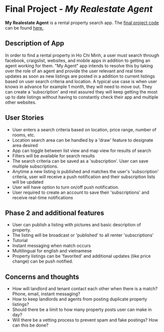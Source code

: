 # Final Project - *My Realestate Agent*

**My Realestate Agent** is a rental property search app.
The [final project code](https://github.com/agent-real-estate-rn/real-esate-app) can be found [here.](https://github.com/agent-real-estate-rn/real-esate-app)

## Description of App

In order to find a rental property in Ho Chi Minh, a user must search through facebook, craigslist, websites, and mobile apps in addition to getting an agent working for them. "My Agent" app intends to resolve this by taking over the role of an agent and provide the user relevant and real time updates as soon as new listings are posted in a addition to current listings based on user search criteria and location. A typical use case is when user knows in advance for example 1 month, they will need to move out. They can create a 'subscription' and rest assured they will keep getting the most up to date listings without having to constantly check their app and multiple other websites.


## User Stories

- User enters a search criteria based on location, price range, number of rooms, etc.
- Location search area can be handled by a 'draw' feature to designate area desired
- App can toggle between list view and map view for results of search
- Filters will be available for search results
- The search criteria can be saved as a 'subscription'. User can save multiple subscriptions.
- Anytime a new listing is published and matches the user's 'subscription' criteria, user will receive a push notification and   their subscription lists will be updated
- User will have option to turn on/off push notification.
- User required to create an account to save their 'subscriptions' and receive real-time notifications



## Phase 2 and additional features

- User can publish a listing with pictures and basic description of property.
- The listing will be broadcast or 'published' to all renter 'subscriptions'
- Tutorial
- Instant messaging when match occurs
- Multilingual for english and vietnamese
- Property listings can be 'favorited' and additional updates (like price change) can be push notified.



## Concerns and thoughts

- How will landlord and tenant contact each other when there is a match? Phone, email, instant messaging?
- How to keep landlords and agents from posting duplicate property listings?
- Should there be a limit to how many property posts user can make in day?
- Will there be a vetting process to prevent spam and fake postings? How can this be done?


